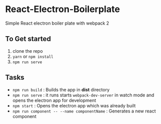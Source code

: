 # React-Electron-Boilerplate
Simple React electron boiler plate with webpack 2

## To Get started
1. clone the repo 
2. `yarn` or `npm install`
3. `npm run serve`

## Tasks 
 * `npm run build` : Builds the app in **dist** directory
 * `npm run serve` : it runs starts `webpack-dev-server` in watch mode and opens the electron app for development
 * `npm start` : Opens the electron app which was already built
 * `npm run component -- --name componentName` : Generates a new react component